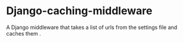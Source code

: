 # Django-caching-middleware
A Django middleware that takes a list of urls from the settings file and caches them .

